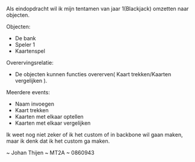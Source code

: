 Als eindopdracht wil ik mijn tentamen van jaar 1(Blackjack) omzetten naar objecten.


Objecten: 

- De bank
- Speler 1
- Kaartenspel

Overervingsrelatie:

- De objecten kunnen functies overerven( Kaart trekken/Kaarten vergelijken ).

Meerdere events:

- Naam invoegen
- Kaart trekken
- Kaarten met elkaar optellen
- Kaarten met elkaar vergelijken

Ik weet nog niet zeker of ik het custom of in backbone wil gaan maken, maar ik denk dat ik het custom ga maken.


~ Johan Thijen
~ MT2A
~ 0860943
